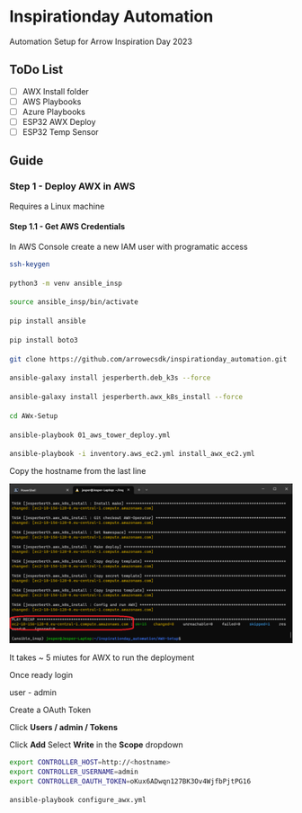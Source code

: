 # Inspirationday Automation

Automation Setup for Arrow Inspiration Day 2023

## ToDo List

- [ ] AWX Install folder
- [ ] AWS Playbooks
- [ ] Azure Playbooks
- [ ] ESP32 AWX Deploy
- [ ] ESP32 Temp Sensor

## Guide

### Step 1 - Deploy AWX in AWS

Requires a Linux machine

#### Step 1.1 - Get AWS Credentials

In AWS Console create a new IAM user with programatic access

```bash
ssh-keygen

python3 -m venv ansible_insp

source ansible_insp/bin/activate

pip install ansible

pip install boto3

git clone https://github.com/arrowecsdk/inspirationday_automation.git

ansible-galaxy install jesperberth.deb_k3s --force

ansible-galaxy install jesperberth.awx_k8s_install --force

cd AWx-Setup

ansible-playbook 01_aws_tower_deploy.yml

ansible-playbook -i inventory.aws_ec2.yml install_awx_ec2.yml

```

Copy the hostname from the last line

![Alt text](images/001_hostname.png?raw=true "Hostname")

It takes ~ 5 miutes for AWX to run the deployment

Once ready login

user - admin

Create a OAuth Token

Click __Users / admin / Tokens__

Click __Add__ Select __Write__ in the __Scope__ dropdown

```bash
export CONTROLLER_HOST=http://<hostname>
export CONTROLLER_USERNAME=admin
export CONTROLLER_OAUTH_TOKEN=oKux6ADwqn127BK3Ov4WjfbPjtPG16

ansible-playbook configure_awx.yml

```
